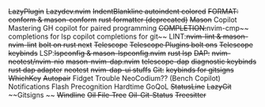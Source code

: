 ~~LazyPlugin~~
~~Lazydev.nvim~~ 
~~IndentBlankline 
    autoindent
    colored~~
~~FORMAT: conform & mason-conform~~
    ~~rust formatter (deprecated)~~
~~Mason~~
Copilot 
    Mastering GH copilot for paired programming
~~COMPLETION:~~nvim-cmp~~
    completions for lsp
    copilot
    completions for git~~
LINT:~~nvim-lint & mason-nvim-lint~~
    ~~bolt on rust next~~
~~Telescope~~
    ~~Telescope Plugins bolt ons~~
    ~~Telescope keybinds~~
LSP:~~lspconfig & mason-lspconfig.nvim~~
    ~~rust lsp~~
~~DAP:~~
    ~~nvim-neotest/nvim-nio~~
    ~~mason-nvim-dap.nvim~~ ~~telescope-dap~~
    ~~diagnostic keybinds~~
    ~~rust dap adapter~~
    ~~neotest~~
        ~~nvim-dap-ui stuffs~~
~~Git:~~
    ~~keybinds for gitsigns~~
~~WhichKey~~
~~Autopair~~
Fidget 
Trouble 
NeoCodium?? (Bench Copilot) 
Notifications 
Flash 
Precognition 
Hardtime
GoQoL 
~~StatusLine~~
~~LazyGit~~
~~Gitsigns ~~
~~Windline~~
~~Oil File-Tree~~
~~Oil-Git-Status~~
~~Treesitter~~
